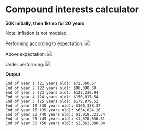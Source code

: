 Compound interests calculator
=================

<b>50K initially, then 1k/mo for 20 years</b><br/>

Note: inflation is not modeled.

Performing according to expectation:
![](https://raw.github.com/benji/compound-interests/master/screenshot1.png)

Above expectation:
![](https://raw.github.com/benji/compound-interests/master/screenshot2.png)

Under performing:
![](https://raw.github.com/benji/compound-interests/master/screenshot3.png)

<b>Output</b><br/>

```Starting at $50,000.00
End of year 1 (21 years old): $72,360.67
End of year 2 (22 years old): $96,398.39
End of year 3 (23 years old): $122,238.94
End of year 4 (24 years old): $150,017.54
End of year 5 (25 years old): $179,879.52
End of year 10 (30 years old): $366,338.37
End of year 15 (35 years old): $634,024.16
End of year 20 (40 years old): $1,018,321.74
End of year 25 (45 years old): $1,570,030.61
End of year 30 (50 years old): $2,362,080.04
```


